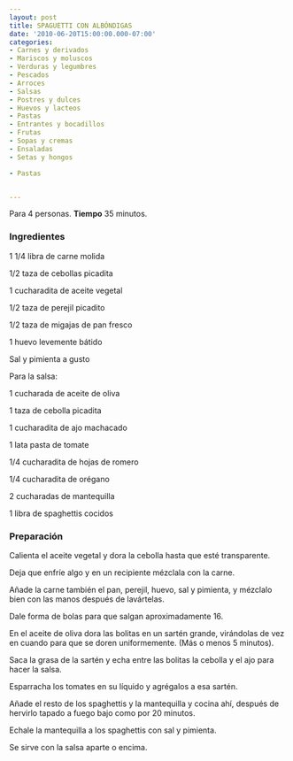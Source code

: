 ```yaml
---
layout: post
title: SPAGUETTI CON ALBÓNDIGAS
date: '2010-06-20T15:00:00.000-07:00'
categories:
- Carnes y derivados
- Mariscos y moluscos
- Verduras y legumbres
- Pescados
- Arroces
- Salsas
- Postres y dulces
- Huevos y lacteos
- Pastas
- Entrantes y bocadillos
- Frutas
- Sopas y cremas
- Ensaladas
- Setas y hongos

- Pastas


---
```


Para 4 personas.
<b>Tiempo</b> 35 minutos.

<h3>Ingredientes</h3>

1 1/4 libra de carne molida

1/2 taza de cebollas picadita

1 cucharadita de aceite vegetal

1/2 taza de perejil picadito

1/2 taza de migajas de pan fresco

1 huevo levemente bátido

Sal y pimienta a gusto

Para la salsa:

1 cucharada de aceite de oliva

1 taza de cebolla picadita

1 cucharadita de ajo machacado

1 lata pasta de tomate

1/4 cucharadita de hojas de romero

1/4 cucharadita de orégano

2 cucharadas de mantequilla

1 libra de spaghettis cocidos

<h3>Preparación</h3>

Calienta el aceite vegetal y dora la cebolla hasta que esté transparente.

Deja que enfríe algo y en un recipiente mézclala con la carne.

Añade la carne también el pan, perejil, huevo, sal y pimienta, y mézclalo bien con las manos después de lavártelas.

Dale forma de bolas para que salgan aproximadamente 16.

En el aceite de oliva dora las bolitas en un sartén grande, virándolas de vez en cuando para que se doren uniformemente. (Más o menos 5 minutos).

Saca la grasa de la sartén y echa entre las bolitas la cebolla y el ajo para hacer la salsa.

Esparracha los tomates en su líquido y agrégalos a esa sartén.

Añade el resto de los spaghettis y la mantequilla y cocina ahí, después de hervirlo tapado a fuego bajo como por 20 minutos.

Echale la mantequilla a los spaghettis con sal y pimienta.

Se sirve con la salsa aparte o encima.

